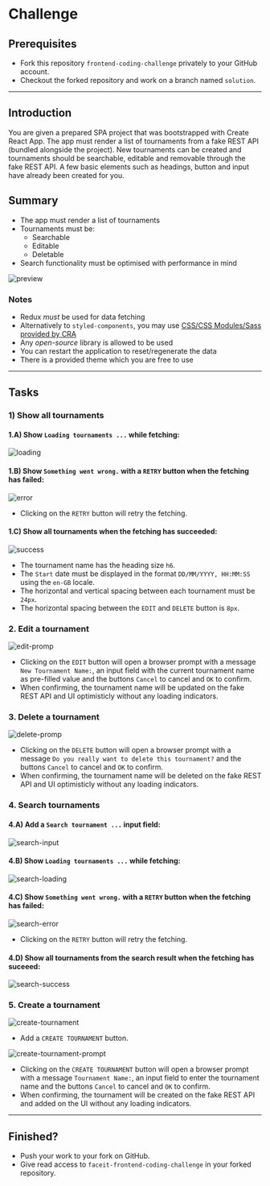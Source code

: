 # Challenge

## Prerequisites

- Fork this repository `frontend-coding-challenge` privately to your GitHub account.
- Checkout the forked repository and work on a branch named `solution`.

---

## Introduction

You are given a prepared SPA project that was bootstrapped with Create React App.
The app must render a list of tournaments from a fake REST API (bundled alongside the project).
New tournaments can be created and tournaments should be searchable, editable and removable through the fake REST API.
A few basic elements such as headings, button and input have already been created for you.

## Summary

- The app must render a list of tournaments
- Tournaments must be:
  - Searchable
  - Editable
  - Deletable
- Search functionality must be optimised with performance in mind

![preview](.github/preview.gif)

### Notes

- Redux _must_ be used for data fetching
- Alternatively to `styled-components`, you may use [CSS/CSS Modules/Sass provided by CRA](https://create-react-app.dev/docs/adding-a-stylesheet)
- Any _open-source_ library is allowed to be used
- You can restart the application to reset/regenerate the data
- There is a provided theme which you are free to use

---

## Tasks

### 1) Show all tournaments

#### 1.A) Show `Loading tournaments ...` while fetching:

![loading](.github/loading-state.png)

#### 1.B) Show `Something went wrong.` with a `RETRY` button when the fetching has failed:

![error](.github/error-state.png)

- Clicking on the `RETRY` button will retry the fetching.

#### 1.C) Show all tournaments when the fetching has succeeded:

![success](.github/success-state.png)

- The tournament name has the heading size `h6`.
- The `Start` date must be displayed in the format `DD/MM/YYYY, HH:MM:SS` using the `en-GB` locale.
- The horizontal and vertical spacing between each tournament must be `24px`.
- The horizontal spacing between the `EDIT` and `DELETE` button is `8px`.

### 2. Edit a tournament

![edit-promp](.github/edit-prompt.png)

- Clicking on the `EDIT` button will open a browser prompt with a message `New Tournament Name:`, an input field with the current tournament name as pre-filled value and the buttons `Cancel` to cancel and `OK` to confirm.
- When confirming, the tournament name will be updated on the fake REST API and UI optimisticly without any loading indicators.

### 3. Delete a tournament

![delete-promp](.github/delete-prompt.png)

- Clicking on the `DELETE` button will open a browser prompt with a message `Do you really want to delete this tournament?` and the buttons `Cancel` to cancel and `OK` to confirm.
- When confirming, the tournament name will be deleted on the fake REST API and UI optimisticly without any loading indicators.

### 4. Search tournaments

#### 4.A) Add a `Search tournament ...` input field:

![search-input](.github/search-input.png)

#### 4.B) Show `Loading tournaments ...` while fetching:

![search-loading](.github/search-loading-state.png)

#### 4.C) Show `Something went wrong.` with a `RETRY` button when the fetching has failed:

![search-error](.github/search-error-state.png)

- Clicking on the `RETRY` button will retry the fetching.

#### 4.D) Show all tournaments from the search result when the fetching has suceeed:

![search-success](.github/search-success-state.png)

### 5. Create a tournament

![create-tournament](.github/create-tournament.png)

- Add a `CREATE TOURNAMENT` button.

![create-tournament-prompt](.github/create-tournament-prompt.png)

- Clicking on the `CREATE TOURNAMENT` button will open a browser prompt with a message `Tournament Name:`, an input field to enter the tournament name and the buttons `Cancel` to cancel and `OK` to confirm.
- When confirming, the tournament will be created on the fake REST API and added on the UI without any loading indicators.

---

## Finished?

- Push your work to your fork on GitHub.
- Give read access to `faceit-frontend-coding-challenge` in your forked repository.
